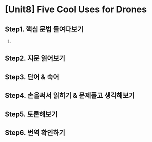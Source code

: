 # [Unit8] Five Cool Uses for Drones

## Step1. 핵심 문법 들여다보기
  1) 
  
## Step2. 지문 읽어보기
 
 
## Step3. 단어 & 숙어
 
  
## Step4. 손을써서 읽히기 & 문제풀고 생각해보기 
  
  
## Step5. 토론해보기

 
## Step6. 번역 확인하기


